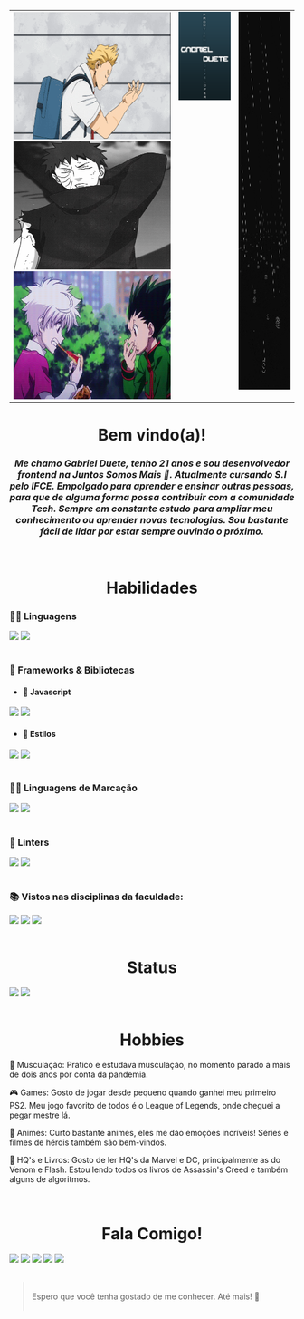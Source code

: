 <table>
  <tr>
    <td valign="top"><img src="mirio-gif-1.gif" width = '400px' height = '226px' /><img src="obitin.gif" width = '400px' height = '226px'/> <img src="eh-os-comes.gif" width = '400px' height = '226px'/></td>
    <td valign="top"><img src="banner-2.png"/></td>
    <td valign="top"> <img src="chuvinha.gif" width = '400px' height = '667px'/> </td>
  </tr>
</table>

<h1 align = 'center' > Bem vindo(a)! </h1>
<h3 align= 'center' ><em>
    Me chamo Gabriel Duete, tenho 21 anos e sou desenvolvedor frontend na Juntos Somos Mais 💙. Atualmente cursando S.I pelo IFCE. Empolgado para aprender e ensinar outras pessoas, para que de alguma forma possa contribuir com a comunidade Tech. Sempre em constante estudo para ampliar meu conhecimento ou aprender novas tecnologias. Sou bastante fácil de lidar por estar sempre ouvindo o próximo.</em>
</h3>

<br>

<h1 align = 'center' > Habilidades </h1>
<h3>👩‍💻 Linguagens</h3> 
<div display: 'inline-block'>
    <img src = 'https://img.shields.io/badge/JavaScript-323330?style=for-the-badge&logo=javascript&logoColor=F7DF1E'>
    <img src = 'https://img.shields.io/badge/TypeScript-007ACC?style=for-the-badge&logo=typescript&logoColor=white'>
</div>

<br>

<h3>🚀 Frameworks & Bibliotecas</h3>

- <h4>👀 Javascript</h4>

<div display: 'inline-block'>
    <img src = 'https://img.shields.io/badge/React-20232A?style=for-the-badge&logo=react&logoColor=61DAFB'>
    <img src = 'https://img.shields.io/badge/next.js-000000?style=for-the-badge&logo=nextdotjs&logoColor=white' >
</div>

- <h4>🎨 Estilos</h4>

<div display: 'inline-block'>
    <img src = 'https://img.shields.io/badge/Chakra--UI-319795?style=for-the-badge&logo=chakra-ui&logoColor=white' >
    <img src = 'https://img.shields.io/badge/styled--components-DB7093?style=for-the-badge&logo=styled-components&logoColor=white' >
</div>

<br>

<h3>👩‍💻 Linguagens de Marcação</h3> 
<div display: 'inline-block'>
    <img src = 'https://img.shields.io/badge/HTML5-E34F26?style=for-the-badge&logo=html5&logoColor=white'>
    <img src = 'https://img.shields.io/badge/CSS3-1572B6?style=for-the-badge&logo=css3&logoColor=white'>
</div>

<br>

<h3>🧐 Linters</h3>
<div display: 'inline-block'>
    <img src = 'https://img.shields.io/badge/eslint-3A33D1?style=for-the-badge&logo=eslint&logoColor=white'>
    <img src = 'https://img.shields.io/badge/prettier-1A2C34?style=for-the-badge&logo=prettier&logoColor=F7BA3E'>
</div>

<br>

<h3>📚 Vistos nas disciplinas da faculdade: </h3>
<div display: 'inline-block'>
    <img src = 'https://img.shields.io/badge/Python-3776AB?style=for-the-badge&logo=python&logoColor=white'>
    <img src = 'https://img.shields.io/badge/C-00599C?style=for-the-badge&logo=c&logoColor=white'>
    <img src = 'https://img.shields.io/badge/Java-ED8B00?style=for-the-badge&logo=java&logoColor=white'> 
</div>

<br>

<h1 align = 'center' > Status </h1>
<div display: 'inline-block'>
    <img height="180em" src="https://github-readme-stats.vercel.app/api?username=gabrielduete&show_icons=true&bg_color=0C0101&text_color=FF0000&title_color=FF0000&include_all_commits=true&count_private=true&locale=pt-br"/>
    <img height="180em" src="https://github-readme-stats.vercel.app/api/top-langs/?username=gabrielduete&layout=compact&langs_count=7&bg_color=0C0101&text_color=FF0000&title_color=FF0000&locale=pt-br"/>    
</div>

<br>

<h1 align = 'center' > Hobbies </h1>

<p>💪 Musculação: Pratico e estudava musculação, no momento parado a mais de dois anos por conta da pandemia.</p>
<p>🎮 Games: Gosto de jogar desde pequeno quando ganhei meu primeiro PS2. Meu jogo favorito de todos é o League of Legends, onde cheguei a pegar mestre lá.</p>
<p>🧧 Animes: Curto bastante animes, eles me dão emoções incríveis! Séries e filmes de hérois também são bem-vindos.</p>
<p>📕 HQ's e Livros: Gosto de ler HQ's da Marvel e DC, principalmente as do Venom e Flash. Estou lendo todos os livros de Assassin's Creed e também alguns de algoritmos.</p>

<br>

<h1 align = 'center' > Fala Comigo! </h1>
  <a alt = 'Me mande um email' href = "mailto:gabrielmonteiroduete@gmail.com"><img src="https://img.shields.io/badge/Gmail-D14836?style=for-the-badge&logo=gmail&logoColor=white" target="_blank"></a>
   <a alt = 'Cheque meu linkedin' href="https://www.linkedin.com/in/gabrielduete/" target="_blank"><img src="https://img.shields.io/badge/-LinkedIn-%230077B5?style=for-the-badge&logo=linkedin&logoColor=white" target="_blank"></a> 
  <a alt = 'Cheque meu instagram' href="https://www.instagram.com/gabriel.duete/" target="_blank"><img src="https://img.shields.io/badge/-Instagram-%23E4405F?style=for-the-badge&logo=instagram&logoColor=white" target="_blank"></a>
    <a alt = 'Cheque meu twitter' href='https://twitter.com/GabrielDuetee' target="_blank"><img src="https://img.shields.io/badge/Twitter-1DA1F2?style=for-the-badge&logo=twitter&logoColor=white" target="_blank"></a>
  <a alt = 'Alguns vídeos aleatórios' href='https://www.youtube.com/channel/UC6gDHpv2bxUT4dGU_ihcp0w' target="_blank"><img src="https://img.shields.io/badge/YouTube-FF0000?style=for-the-badge&logo=youtube&logoColor=white" target="_blank"></a><br>
  
<br>
<blockquote><br>
    Espero que você tenha gostado de me conhecer. Até mais! 👋 
</<blockquote><br>
<br>
